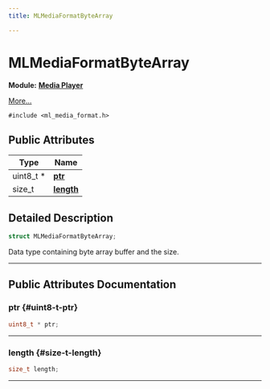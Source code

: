 ```yaml
---
title: MLMediaFormatByteArray

---
```


# MLMediaFormatByteArray

**Module:** **[Media Player](/versioned_docs/version-22-May-2023/api-ref/api/Modules/group___media_player/group___media_player.md)**



 [More...](#detailed-description)


`#include <ml_media_format.h>`

## Public Attributes

| Type           | Name           |
| -------------- | -------------- |
| uint8_t * | **[ptr](/versioned_docs/version-22-May-2023/api-ref/api/Modules/group___media_player/struct_m_l_media_format_byte_array.md#uint8-t-ptr)**  |
| size_t | **[length](/versioned_docs/version-22-May-2023/api-ref/api/Modules/group___media_player/struct_m_l_media_format_byte_array.md#size-t-length)**  |

## Detailed Description

```cpp
struct MLMediaFormatByteArray;
```


Data type containing byte array buffer and the size. 





-----------
## Public Attributes Documentation

### ptr {#uint8-t-ptr}

```cpp
uint8_t * ptr;
```






-----------

### length {#size-t-length}

```cpp
size_t length;
```






-----------


